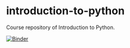 # introduction-to-python
Course repository of Introduction to Python.

[![Binder](https://mybinder.org/badge_logo.svg)](https://mybinder.org/v2/gh/yaojenkuo/introduction-to-python/master)